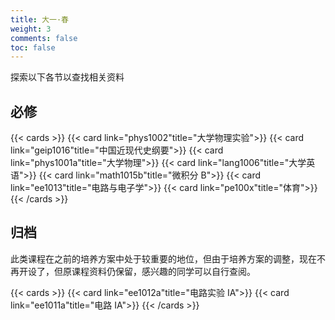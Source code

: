 ```yaml
---
title: 大一·春
weight: 3
comments: false
toc: false
---
```

探索以下各节以查找相关资料
## 必修
<!--more-->
{{< cards >}}
{{< card link="phys1002"title="大学物理实验">}}
{{< card link="geip1016"title="中国近现代史纲要">}}
{{< card link="phys1001a"title="大学物理">}}
{{< card link="lang1006"title="大学英语">}}
{{< card link="math1015b"title="微积分 B">}}
{{< card link="ee1013"title="电路与电子学">}}
{{< card link="pe100x"title="体育">}}
{{< /cards >}}
## 归档
此类课程在之前的培养方案中处于较重要的地位，但由于培养方案的调整，现在不再开设了，但原课程资料仍保留，感兴趣的同学可以自行查阅。
<!--more-->
{{< cards >}}
{{< card link="ee1012a"title="电路实验 IA">}}
{{< card link="ee1011a"title="电路 IA">}}
{{< /cards >}}
